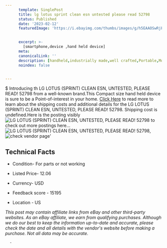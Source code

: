 ```yaml
---
      template: SinglePost
      title: lg lotus sprint clean esn untested please read 52798
      status: Published
      date: '2023-02-12'
      featuredImage: 'https://i.ebayimg.com/thumbs/images/g/h5EAAOSwRjFjQIxB/s-l225.jpg'
       

      excerpt: >-
        [smartphone,device ,hand held device]
      meta:
      canonicalLink: ''
      description: [handheld,industrially made,well crafted,Portable,Mobile,Compact,Convenient,Lightweight,Maneuverable,Man-portable,Miniature,Carriable,Hand-held,Light,Holdable,Transportable,Mobile device,Pocket-sized,On-the-go,Wireless,Cordless,Compact size,Convenient size, smartphone,device ,hand held device]
      noindex: false
      

---
```

$
      Introducing th LG LOTUS (SPRINT) CLEAN ESN, UNTESTED, PLEASE READ! 52798 from a well-known brand.This Compact size hand held device is sure to be a Point-of-interest in your home. [Click Here](https://www.ebay.com/itm/185609666544?hash=item2b3732bff0%3Ag%3Ah5EAAOSwRjFjQIxB&mkevt=1&mkcid=1&mkrid=711-53200-19255-0&campid=%253CePNCampaignId%253E&customid=%253CreferenceId%253E&toolid=10049) to read more to learn about the shipping costs and additional details for the LG LOTUS (SPRINT) CLEAN ESN, UNTESTED, PLEASE READ! 52798. Shipping cost is undefined.Here is the posting visibly ![LG LOTUS (SPRINT) CLEAN ESN, UNTESTED, PLEASE READ! 52798](https://i.ebayimg.com/thumbs/images/g/h5EAAOSwRjFjQIxB/s-l225.jpg) to check out more postings here... ![LG LOTUS (SPRINT) CLEAN ESN, UNTESTED, PLEASE READ! 52798](https://i.ebayimg.com/images/g/h5EAAOSwRjFjQIxB/s-l1600.jpg), ![check vendor page](https://origin-galleryplus.ebayimg.com/ws/web/185609666544_2_0_1/225x225.jpg,https://origin-galleryplus.ebayimg.com/ws/web/185609666544_3_0_1/225x225.jpg)'

      

 ## Technical Facts 



     
      

 - Condition- For parts or not working 


      

 - Listed Price- 12.06 


      

 - Currency- USD 


      

 - Feedback score - 15195 


      

 - Location - US 


      
      

 *_This post may contain affiliate links from eBay and other third-party websites. As an eBay affiliate, we earn from qualifying purchases. Although we do our best to keep the information up-to-date and accurate, please check the date and all details with the vendor's website before making a purchase. Not all data may be accurate._*




      -
